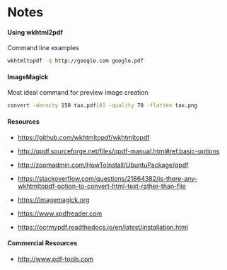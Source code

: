 # Notes

#### Using wkhtml2pdf

Command line examples

```bash
wkhtmltopdf -q http://google.com google.pdf
```

#### ImageMagick

Most ideal command for preview image creation
```bash
convert -density 150 tax.pdf[0] -quality 70 -flatten tax.png
```

#### Resources
* https://github.com/wkhtmltopdf/wkhtmltopdf
* http://qpdf.sourceforge.net/files/qpdf-manual.html#ref.basic-options
* http://zoomadmin.com/HowToInstall/UbuntuPackage/qpdf
* https://stackoverflow.com/questions/21864382/is-there-any-wkhtmltopdf-option-to-convert-html-text-rather-than-file
* https://imagemagick.org
* https://www.xpdfreader.com

* https://ocrmypdf.readthedocs.io/en/latest/installation.html


#### Commercial Resources
* http://www.pdf-tools.com